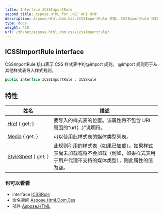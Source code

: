 ```yaml
---
title: Interface ICSSImportRule
second_title: Aspose.HTML for .NET API 参考
description: Aspose.Html.Dom.Css.ICSSImportRule 界面. CSSImportRule 接口表示 CSS 样式表中的import 规则 import 规则用于从其他样式表导入样式规则
type: docs
weight: 410
url: /zh/net/aspose.html.dom.css/icssimportrule/
---
```

## ICSSImportRule interface

CSSImportRule 接口表示 CSS 样式表中的@import 规则。 @import 规则用于从其他样式表导入样式规则。

```csharp
public interface ICSSImportRule : ICSSRule
```

## 特性

| 姓名 | 描述 |
| --- | --- |
| [Href](../../aspose.html.dom.css/icssimportrule/href/) { get; } | 要导入的样式表的位置。该属性将不包含 URI 周围的“url(...)”说明符。 |
| [Media](../../aspose.html.dom.css/icssimportrule/media/) { get; } | 可以使用此样式表的媒体类型列表。 |
| [StyleSheet](../../aspose.html.dom.css/icssimportrule/stylesheet/) { get; } | 此规则引用的样式表（如果已加载）。如果样式表尚未加载或将不会加载（例如，如果样式表用于用户代理不支持的媒体类型），则此属性的值为空。 |

### 也可以看看

* interface [ICSSRule](../icssrule/)
* 命名空间 [Aspose.Html.Dom.Css](../../aspose.html.dom.css/)
* 部件 [Aspose.HTML](../../)



